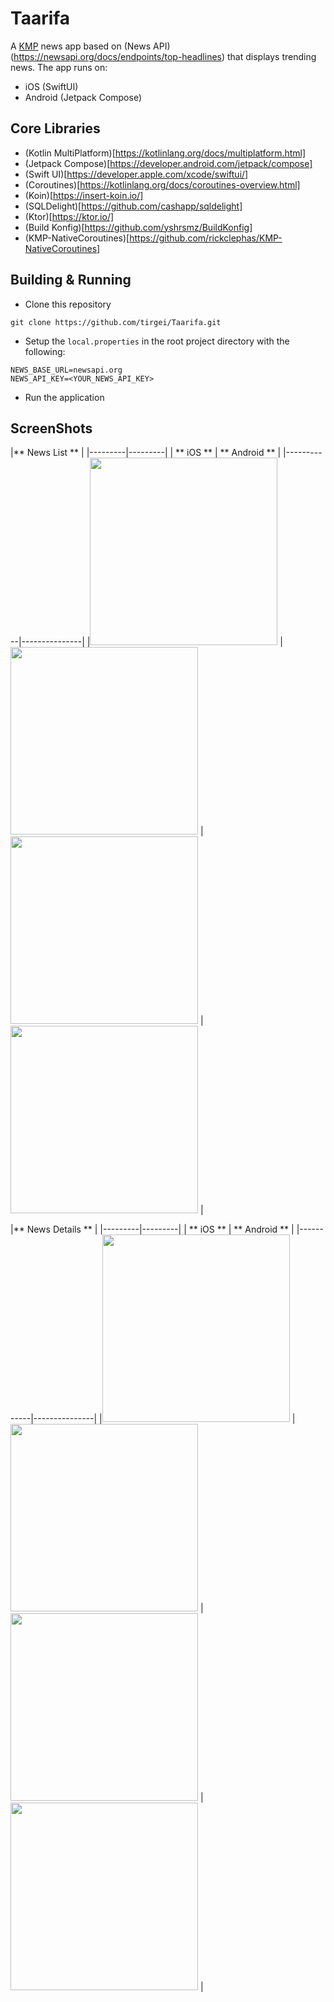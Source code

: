 # Taarifa

A [KMP](https://kotlinlang.org/docs/multiplatform.html) news app based on (News API)(https://newsapi.org/docs/endpoints/top-headlines) that displays trending news.
The app runs on:
- iOS (SwiftUI)
- Android (Jetpack Compose)

## Core Libraries
- (Kotlin MultiPlatform)[https://kotlinlang.org/docs/multiplatform.html]
- (Jetpack Compose)[https://developer.android.com/jetpack/compose]
- (Swift UI)[https://developer.apple.com/xcode/swiftui/]
- (Coroutines)[https://kotlinlang.org/docs/coroutines-overview.html]
- (Koin)[https://insert-koin.io/]
- (SQLDelight)[https://github.com/cashapp/sqldelight]
- (Ktor)[https://ktor.io/]
- (Build Konfig)[https://github.com/yshrsmz/BuildKonfig]
- (KMP-NativeCoroutines)[https://github.com/rickclephas/KMP-NativeCoroutines]

## Building & Running
- Clone this repository
```shell
git clone https://github.com/tirgei/Taarifa.git
```

- Setup the `local.properties` in the root project directory with the following:
```shell
NEWS_BASE_URL=newsapi.org
NEWS_API_KEY=<YOUR_NEWS_API_KEY>
```

- Run the application

## ScreenShots

|** News List ** |
|---------|---------|
| ** iOS ** | ** Android ** |
|-----------|---------------|
|<img src="art/ios_light_home.png" width="300"> | <img src="art/ios_dark_home.png" width="300"> |<img src="art/android_light_home.png" width="300"> | <img src="art/android_dark_home.png" width="300"> |



|** News Details ** |
|---------|---------|
| ** iOS ** | ** Android ** |
|-----------|---------------|
|<img src="art/ios_light_details.png" width="300"> | <img src="art/ios_dark_details.png" width="300"> |<img src="art/android_light_details.png" width="300"> | <img src="art/android_dark_details.png" width="300"> |

